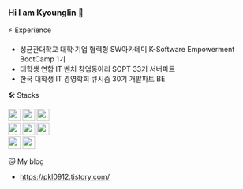### Hi I am Kyounglin 👋

⚡ Experience
  -  성균관대학교 대학·기업 협력형 SW아카데미 K-Software Empowerment BootCamp 1기
  -  대학생 연합 IT 벤처 창업동아리 SOPT 33기 서버파트
  -  한국 대학생 IT 경영학회 큐시즘 30기 개발파트 BE



🛠️ Stacks
<div>
 <img src="https://img.shields.io/badge/java-007396?style=for-the-badge&logo=java&logoColor=white" height = 25/>
 <img src="https://img.shields.io/badge/springboot-6DB33F?style=for-the-badge&logo=springboot&logoColor=white"height = 25/>
 <img src="https://img.shields.io/badge/Python-3776AB?style=for-the-badge&logo=Python&logoColor=white" height = 25/><br>
 <img src="https://img.shields.io/badge/amazonec2-FF9900?style=for-the-badge&logo=amazonec2&logoColor=white" height = 25/>
 <img src="https://img.shields.io/badge/amazons3-569A31?style=for-the-badge&logo=amazons3&logoColor=white" height = 25/>
 <img src="https://img.shields.io/badge/amazonrds-527FFF?style=for-the-badge&logo=amazonrds&logoColor=white" height = 25/><br>
 <img src="https://img.shields.io/badge/mysql-4479A1?style=for-the-badge&logo=mysql&logoColor=white" height = 25/>
 <img src="https://img.shields.io/badge/sqlite-yellow?style=for-the-badge&logo=sqlite&logoColor=white" height = 25/>
</div>



🐱 My blog
- https://pkl0912.tistory.com/
